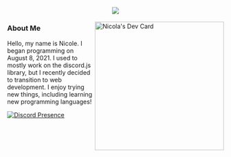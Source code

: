 <h2 align="center">
  <a href="#">
    <img src="https://readme-typing-svg.herokuapp.com/?color=5865F2&lines=Welcome!;I%27m+Nicole&center=true&size=35" /></br>
  </a>
</h2>
  
  <div align="left">
<a href="https://app.daily.dev/Nicola">
  <img src="https://api.daily.dev/devcards/3c17d69e72844120a3176cb7721187a1.png?r=ovo" width="300" alt="Nicola's Dev Card" align="right"/>  
</a>
</div>

### About Me 

Hello, my name is Nicole. I began programming on August 8, 2021. I used to mostly work on the discord.js library, but I recently decided to transition to web development. I enjoy trying new things, including learning new programming languages!

[![Discord Presence](https://lanyard.cnrad.dev/api/994875388071256145?bg=202225&borderRadius=10px&animated=:true&idleMessage=Doing+nothing+right+now)](https://www.youtube.com/watch?v=dQw4w9WgXcQ)
